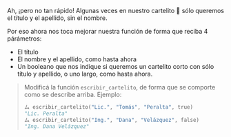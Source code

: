 Ah, ¡pero no tan rápido! Algunas veces en nuestro cartelito :name_badge: sólo queremos el título y el apellido, sin el nombre.

Por eso ahora nos toca mejorar nuestra función de forma que reciba 4 párámetros:

* El título
* El nombre y el apellido, como hasta ahora
* Un booleano que nos indique si queremos un cartelito corto con sólo título y apellido, o uno largo, como hasta ahora.


> Modificá la función `escribir_cartelito`, de forma que se comporte como se describe arriba. Ejemplo:
>
> ```python
> ム escribir_cartelito("Lic.", "Tomás", "Peralta", true)
> "Lic. Peralta"
> ム escribir_cartelito("Ing.", "Dana", "Velázquez", false)
> "Ing. Dana Velázquez"
> ```
